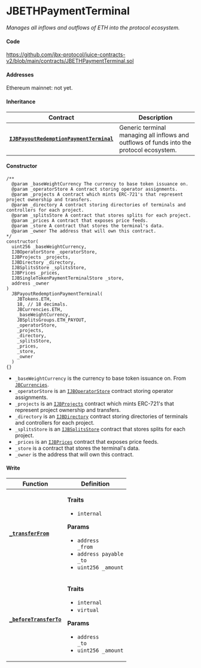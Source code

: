 # JBETHPaymentTerminal

_Manages all inflows and outflows of ETH into the protocol ecosystem._

#### Code

https://github.com/jbx-protocol/juice-contracts-v2/blob/main/contracts/JBETHPaymentTerminal.sol

#### Addresses

Ethereum mainnet:  not yet.
<!-- Ethereum mainnet: [`0xF77Cc21F7Ffdb0700D6d01FCF32EBE654f1A389b`](https://etherscan.io/address/0xF77Cc21F7Ffdb0700D6d01FCF32EBE654f1A389b) -->

#### Inheritance

| Contract                                             | Description                                                                                                                              |
| ------------------------------------------------ | ---------------------------------------------------------------------------------------------------------------------------------------- |
| [**`IJBPayoutRedemptionPaymentTerminal`**](/protocol/api/interfaces/ijbpayoutredemptionpaymentterminal.md) | Generic terminal managing all inflows and outflows of funds into the protocol ecosystem. |

#### Constructor

```
/**
  @param _baseWeightCurrency The currency to base token issuance on.
  @param _operatorStore A contract storing operator assignments.
  @param _projects A contract which mints ERC-721's that represent project ownership and transfers.
  @param _directory A contract storing directories of terminals and controllers for each project.
  @param _splitsStore A contract that stores splits for each project.
  @param _prices A contract that exposes price feeds.
  @param _store A contract that stores the terminal's data.
  @param _owner The address that will own this contract.
*/
constructor(
  uint256 _baseWeightCurrency,
  IJBOperatorStore _operatorStore,
  IJBProjects _projects,
  IJBDirectory _directory,
  IJBSplitsStore _splitsStore,
  IJBPrices _prices,
  IJBSingleTokenPaymentTerminalStore _store,
  address _owner
)
  JBPayoutRedemptionPaymentTerminal(
    JBTokens.ETH,
    18, // 18 decimals.
    JBCurrencies.ETH,
    _baseWeightCurrency,
    JBSplitsGroups.ETH_PAYOUT,
    _operatorStore,
    _projects,
    _directory,
    _splitsStore,
    _prices,
    _store,
    _owner
  )
{}
```

* `_baseWeightCurrency` is the currency to base token issuance on. From [`JBCurrencies`](/protocol/api/libraries/jbcurrencies.md).
* `_operatorStore` is an [`IJBOperatorStore`](/protocol/api/interfaces/ijboperatorstore.md) contract storing operator assignments.
* `_projects` is an [`IJBProjects`](/protocol/api/interfaces/ijbprojects.md) contract which mints ERC-721's that represent project ownership and transfers.
* `_directory` is an [`IJBDirectory`](/protocol/api/interfaces/ijbdirectory.md) contract storing directories of terminals and controllers for each project.
* `_splitsStore` is an [`IJBSplitsStore`](/protocol/api/interfaces/ijbsplitsstore/) contract that stores splits for each project.
* `_prices` is an [`IJBPrices`](/protocol/api/interfaces/ijbprices.md) contract that exposes price feeds.
* `_store` is a contract that stores the terminal's data.
* `_owner` is the address that will own this contract.

#### Write

| Function                                                  | Definition                                                                                                                                                                                                                                                                                                                                                                                                                                                                                                                                                                                                               |
| --------------------------------------------------------- | ------------------------------------------------------------------------------------------------------------------------------------------------------------------------------------------------------------------------------------------------------------------------------------------------------------------------------------------------------------------------------------------------------------------------------------------------------------------------------------------------------------------------------------------------------------------------------------------------------------------------ |
| [**`_transferFrom`**](/protocol/api/contracts/or-payment-terminals/jbethpaymentterminal/write/-_transferfrom.md) | <p><strong>Traits</strong></p><ul><li><code>internal</code></li></ul> <p><strong>Params</strong></p><ul><li><code>address _from</code></li><li><code>address payable _to</code></li><li><code>uint256 _amount</code></li></ul>                                                                                                                                                                                                                  |
| [**`_beforeTransferTo`**](/protocol/api/contracts/or-payment-terminals/jbethpaymentterminal/write/-_beforetransferto.md) | <p><strong>Traits</strong></p><ul><li><code>internal</code></li><li><code>virtual</code></li></ul> <p><strong>Params</strong></p><ul><li><code>address _to</code></li><li><code>uint256 _amount</code></li></ul>                                                                                                                                                                                                                  |